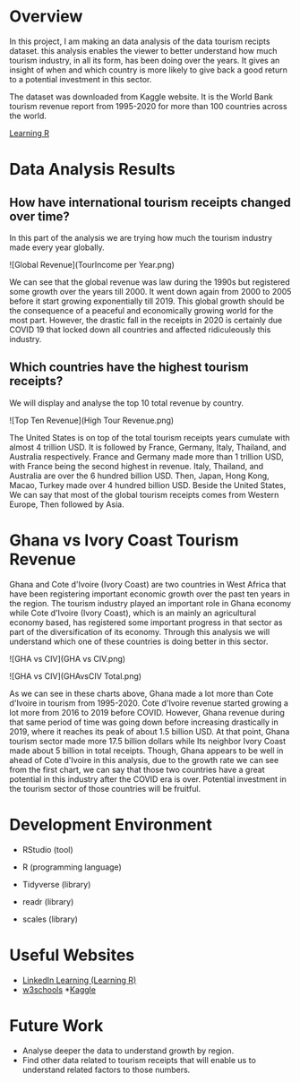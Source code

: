 # Overview

In this project, I am making an data analysis of the data tourism recipts dataset. this analysis enables the viewer to better understand how much tourism industry, in all its form, has been doing over the years. It gives an insight of when and which country is more likely to give back a good return to a potential investment in this sector.

The dataset was downloaded from Kaggle website. It is the World Bank tourism revenue report from 1995-2020 for more than 100 countries across the world.


[Learning R](https://youtu.be/gfl4D6psC9U)

# Data Analysis Results

## How have international tourism receipts changed over time?

In this part of the analysis we are trying how much the tourism industry made every year globally.

![Global Revenue](TourIncome per Year.png)

We can see that the global revenue was law during the 1990s but registered some growth over the years till 2000. It went down again from 2000 to 2005 before it start growing exponentially till 2019. This global growth should be the consequence of a peaceful and economically growing world for the most part. However, the drastic fall in the receipts in 2020 is certainly due COVID 19 that locked down all countries and affected ridiculeously this industry.


## Which countries have the highest tourism receipts?

We will display and analyse the top 10 total revenue by country.

![Top Ten Revenue](High Tour Revenue.png)

The United States is on top of the total tourism receipts years cumulate with almost 4 trillion USD. It is followed by France, Germany, Italy, Thailand, and Australia respectively. France and Germany made more than 1 trillion USD, with France being the second highest in revenue. Italy, Thailand, and Australia are over the 6 hundred billion USD. Then, Japan, Hong Kong, Macao, Turkey made over 4 hundred billion USD.
Beside the United States, We can say that most of the global tourism receipts comes from Western Europe, Then followed by Asia.

# Ghana vs Ivory Coast Tourism Revenue

Ghana and Cote d'Ivoire (Ivory Coast) are two countries in West Africa that have been registering important economic growth over the past ten years in the region. The tourism industry played an important role in Ghana economy while Cote d'Ivoire (Ivory Coast), which is an mainly an agricultural economy based, has registered some important progress in that sector as part of the diversification of its economy. Through this analysis we will understand which one of these countries is doing better in this sector.

![GHA vs CIV](GHA vs CIV.png)

![GHA vs CIV](GHAvsCIV Total.png)

As we can see in these charts above, Ghana made a lot more than Cote d'Ivoire in tourism from 1995-2020. Cote d'Ivoire revenue started growing a lot more from 2016 to 2019 before COVID. However, Ghana revenue during that same period of time was going down before increasing drastically in 2019, where it reaches its peak of about 1.5 billion USD.
At that point, Ghana tourism sector made more 17.5 billion dollars while Its neighbor Ivory Coast made about 5 billion in total receipts.
Though, Ghana appears to be well in ahead of Cote d'Ivoire in this analysis, due to the growth rate we can see from the first chart, we can say that those two countries have a great potential in this industry after the COVID era is over. Potential investment in the tourism sector of those countries will be fruitful.



# Development Environment

* RStudio (tool)

* R (programming language)
* Tidyverse (library)
* readr (library)
* scales (library)

# Useful Websites

* [LinkedIn Learning (Learning R)](https://www.linkedin.com/learning/learning-r-18748884)
* [w3schools](https://www.w3schools.com/r/default.asp)
*[Kaggle](https://www.kaggle.com/datasets/abdulhamitcelik/international-tourism-receipts)

# Future Work

* Analyse deeper the data to understand growth by region.
* Find other data related to tourism receipts that will enable us to understand related factors to those numbers.